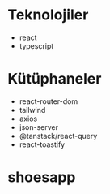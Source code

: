 # Teknolojiler

- react
- typescript

# Kütüphaneler

- react-router-dom
- tailwind
- axios
- json-server
- @tanstack/react-query
- react-toastify
# shoesapp
